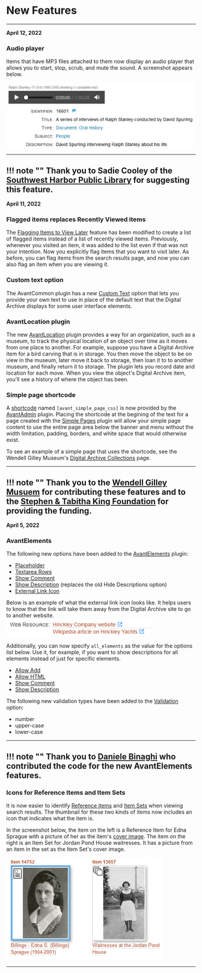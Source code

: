 # New Features

---

**April 12, 2022**

### Audio player

Items that have MP3 files attached to them now display an audio player that allows you to start, stop, scrub, and mute the sound. A screenshot appears below.

![audio player](audio-player-1.jpg)

---
!!! note ""
    Thank you to Sadie Cooley of the [Southwest Harbor Public Library](https://swhplibrary.org/digital-archive/) for suggesting this feature.
---

**April 11, 2022**

### Flagged items replaces Recently Viewed items

The [Flagging Items to View Later](/user/recently-viewed/#flagging-items-to-view-later) feature has been modified to create a list of flagged items instead of a list of recently viewed items. Previously, whenever you visited an item, it was added to the list even if that was not your intention. Now you explicitly flag items that you want to visit later. As before, you can flag items from the search results page, and now you can also flag an item when you are viewing it.

### Custom text option

The AvantCommon plugin has a new [Custom Text](/plugins/avantcommon/#custom-text-option) option that lets you provide your own text to use in place of the default text that the Digital Archive displays for some user interface elements.

### AvantLocation plugin

The new [AvantLocation](/plugins/avantlocation/) plugin provides a way for an organization, such as a museum, to track the physical location of an object over time as it moves from one place to another. For example, suppose you have a Digital Archive item for a bird carving that is in storage. You then move the object to be on view in the museum, later move it back to storage, then loan it to to another museum, and finally return it to storage. The plugin lets you record date and location for each move. When you view the object's Digital Archive item, you'll see a history of where the object has been.


### Simple page shortcode

A [shortcode](https://omeka.org/classic/docs/Content/Shortcodes/) named `[avant_simple_page_css]` is now provided by the [AvantAdmin](/plugins/avantadmin/#avant-simple-page-shortcode) plugin. Placing the shortcode at the begining of the text for a page created with the [Simple Pages](https://omeka.org/classic/docs/Plugins/SimplePages) plugin will allow your simple page content to use the entire page area below the banner and menu without the width limitation, padding, borders, and white space that would otherwise exist.

To see an example of a simple page that uses the shortcode, see the Wendell Gilley Museum's [Digital Archive Collections](https://wendellgilleymuseum.net/digitalarchive) page.

---
!!! note ""
    Thank you to the [Wendell Gilley Musuem](https://www.wendellgilleymuseum.org) for contributing these features and to the [Stephen & Tabitha King Foundation](https://www.stkfoundation.org) for providing the funding.
---

**April 5, 2022**

### AvantElements
The following new options have been added to the [AvantElements](/plugins/avantelements) plugin:

- [Placeholder](/plugins/avantelements/#placeholder-option)
- [Textarea Rows](/plugins/avantelements/#textarea-rows-option)
- [Show Comment](/plugins/avantelements/#show-comment-option)
- [Show Description](/plugins/avantelements/#show-description-option) (replaces the old Hide Descriptions option)
- [External Link Icon](/plugins/avantelements/#external-link-icon-option)

Below is an example of what the external link icon looks like. It helps users to know that the link will take them away from the Digital Archive site to go to another website.
![external link icon](external-link-icon.jpg)

Additionally, you can now specify `all_elements` as the value for the options list below. Use it, for example, if you want to show descriptions for all elements instead of just for specific elements.

- [Allow Add](/plugins/avantelements/#allow-add-input-option)
- [Allow HTML](/plugins/avantelements/#allow-html-option)
- [Show Comment](/plugins/avantelements/#show-comment-option)
- [Show Description](/plugins/avantelements/#show-description-option)

The following new validation types have been added to the [Validation](/plugins/avantelements/#validation-option) option:

- number
- upper-case
- lower-case

---
!!! note ""
    Thank you to [Daniele Binaghi](https://forum.omeka.org/u/danieleb/summary) who contributed the code for the new AvantElements features.
---    

### Icons for Reference Items and Item Sets

It is now easier to identify [Reference items](/relationships/reference-items/#relating-reference-items-to-each-other) and  [Item Sets](/relationships/kinds-of-relationships/#dividing-a-large-subject-into-smaller-parts) when viewing search results. The thumbnail for these two kinds of items now includes an icon that indicates what the item is.

In the screenshot below, the item on the left is a Reference Item for Edna Sprague with a picture of her as the item's [cover image](/relationships/reference-items/#what-a-cover-image-looks-like). The item on the right is an Item Set for Jordan Pond House waitresses. It has a picture from an item in the set  as the Item Set's cover image.

![external link icon](cover-image-icons.jpg)

---
